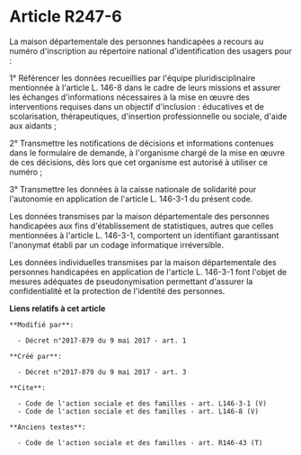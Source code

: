 # Article R247-6

La maison départementale des personnes handicapées a recours au numéro d'inscription au répertoire national d'identification
des usagers pour : 

1° Référencer les données recueillies par l'équipe pluridisciplinaire mentionnée à l'article L. 146-8 dans le cadre de leurs
missions et assurer les échanges d'informations nécessaires à la mise en œuvre des interventions requises dans un objectif
d'inclusion : éducatives et de scolarisation, thérapeutiques, d'insertion professionnelle ou sociale, d'aide aux aidants ; 

2° Transmettre les notifications de décisions et informations contenues dans le formulaire de demande, à l'organisme chargé
de la mise en œuvre de ces décisions, dès lors que cet organisme est autorisé à utiliser ce numéro ; 

3° Transmettre les données à la caisse nationale de solidarité pour l'autonomie en application de l'article L. 146-3-1 du
présent code. 

Les données transmises par la maison départementale des personnes handicapées aux fins d'établissement de statistiques,
autres que celles mentionnées à l'article L. 146-3-1, comportent un identifiant garantissant l'anonymat établi par un codage
informatique irréversible. 

Les données individuelles transmises par la maison départementale des personnes handicapées en application de l'article L.
146-3-1 font l'objet de mesures adéquates de pseudonymisation permettant d'assurer la confidentialité et la protection de
l'identité des personnes.

**Liens relatifs à cet article**

	**Modifié par**:

	  - Décret n°2017-879 du 9 mai 2017 - art. 1

	**Créé par**:

	  - Décret n°2017-879 du 9 mai 2017 - art. 3

	**Cite**:

	  - Code de l'action sociale et des familles - art. L146-3-1 (V)
	  - Code de l'action sociale et des familles - art. L146-8 (V)

	**Anciens textes**:

	  - Code de l'action sociale et des familles - art. R146-43 (T)
